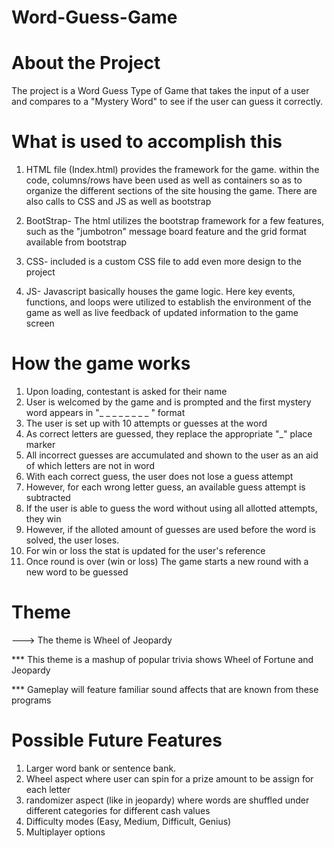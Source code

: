 # Word-Guess-Game

# About the Project
 
The project is a Word Guess Type of Game that takes the input of a user and compares to a "Mystery Word"
to see if the user can guess it correctly. 



# What is used to accomplish this

1. HTML file (Index.html) provides the framework for the game. within the code, columns/rows have been used as well as containers
so as to organize the different sections of the site housing the game. There are also calls to CSS and JS as well as bootstrap

2. BootStrap- The html utilizes the bootstrap framework for a few features, such as the "jumbotron" message board feature and the 
grid format available from bootstrap

3. CSS- included is a custom CSS file to add even more design to the project

4. JS- Javascript basically houses the game logic. Here key events, functions, and loops were utilized to establish the environment
of the game as well as live feedback of updated information to the game screen



# How the game works

1. Upon loading, contestant is asked for their name
2. User is welcomed by the game and is prompted and the first mystery word appears in "_ _ _ _ _ _ _ _ " format
3. The user is set up with 10 attempts or guesses at the word
4. As correct letters are guessed, they replace the appropriate "_" place marker
5. All incorrect guesses are accumulated and shown to the user as an aid of which letters are not in word
6. With each correct guess, the user does not lose a guess attempt
7. However, for each wrong letter guess, an available guess attempt is subtracted
8. If the user is able to guess the word without using all allotted attempts, they win
9. However, if the alloted amount of guesses are used before the word is solved, the user loses.
10. For win or loss the stat is updated for the user's reference
11. Once round is over (win or loss) The game starts a new round with a new word to be guessed




# Theme

---> The theme is Wheel of Jeopardy

*** This theme is a mashup of popular trivia shows Wheel of Fortune and Jeopardy

*** Gameplay will feature familiar sound affects that are known from these programs



# Possible Future Features

1. Larger word bank or sentence bank. 
2. Wheel aspect where user can spin for a prize amount to be assign for each letter
3. randomizer aspect (like in jeopardy) where words are shuffled under different categories for different cash values
4. Difficulty modes (Easy, Medium, Difficult, Genius)
5. Multiplayer options 